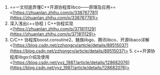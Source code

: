 1. ==一文彻底弄懂C++开源协程库libco——原理及应用== <[https://zhuanlan.zhihu.com/p/338767781](https://zhuanlan.zhihu.com/p/338767781)>
2. 深入浅出c++协程丨C++协程实现 <[https://zhuanlan.zhihu.com/p/371811129](https://zhuanlan.zhihu.com/p/371811129)>
3. C/C++ 协程库boost.coroutine2、魅族libgo、腾讯libco、开源libaco详解 <[https://blog.csdn.net/zzhongcy/article/details/89515037](https://blog.csdn.net/zzhongcy/article/details/89515037)> 5. c++开源协程库libgo介绍及使用 <[https://blog.csdn.net/yyz_1987/article/details/128682076](https://blog.csdn.net/yyz_1987/article/details/128682076)>
